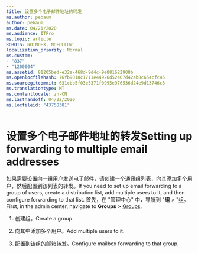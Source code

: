 ```yaml
---
title: 设置多个电子邮件地址的转发
ms.author: pebaum
author: pebaum
ms.date: 04/21/2020
ms.audience: ITPro
ms.topic: article
ROBOTS: NOINDEX, NOFOLLOW
localization_priority: Normal
ms.custom:
- "837"
- "1200004"
ms.assetid: 81205bed-e32a-468d-9d4c-9e881622908b
ms.openlocfilehash: 76fb9018c1711e44926d52407d42ab8c654cfc45
ms.sourcegitcommit: 631cbb5f03e5371f0995e976536d24e9d13746c3
ms.translationtype: MT
ms.contentlocale: zh-CN
ms.lasthandoff: 04/22/2020
ms.locfileid: "43758381"
---
```

# <a name="setting-up-forwarding-to-multiple-email-addresses"></a><span data-ttu-id="3e7b6-102">设置多个电子邮件地址的转发</span><span class="sxs-lookup"><span data-stu-id="3e7b6-102">Setting up forwarding to multiple email addresses</span></span>

<span data-ttu-id="3e7b6-103">如果需要设置向一组用户发送电子邮件，请创建一个通讯组列表，向其添加多个用户，然后配置到该列表的转发。</span><span class="sxs-lookup"><span data-stu-id="3e7b6-103">If you need to set up email forwarding to a group of users, create a distribution list, add multiple users to it, and then configure forwarding to that list.</span></span> <span data-ttu-id="3e7b6-104">首先，在 "管理中心" 中，导航到 "**组** > "[组](https://portal.office.com/adminportal/home#/groups)。</span><span class="sxs-lookup"><span data-stu-id="3e7b6-104">First, in the admin center, navigate to **Groups** > [Groups](https://portal.office.com/adminportal/home#/groups).</span></span>
  
1. <span data-ttu-id="3e7b6-105">创建组。</span><span class="sxs-lookup"><span data-stu-id="3e7b6-105">Create a group.</span></span>

2. <span data-ttu-id="3e7b6-106">向其中添加多个用户。</span><span class="sxs-lookup"><span data-stu-id="3e7b6-106">Add multiple users to it.</span></span>

3. <span data-ttu-id="3e7b6-107">配置到该组的邮箱转发。</span><span class="sxs-lookup"><span data-stu-id="3e7b6-107">Configure mailbox forwarding to that group.</span></span>
